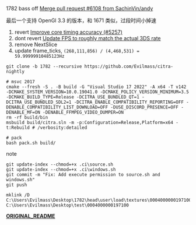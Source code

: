 1782 bass off [Merge pull request #6108 from SachinVin/andy](d38098051d74d19b4b198fcaef7465cedb984fd4)

最后一个支持 OpenGl 3.3 的版本，和 1671 类似，过段时间小掉速

1. revert [Improve core timing accuracy (#5257)](57aa18f52ea35ca74cd1a6c406a4abf04049b44e)
2. dont revert [Update FPS to roughly match the actual 3DS rate](16913feb4441ffba1a57347953a8a6aa0103e5c5)
3. remove NextSlice
4. update frame_ticks, `(268,111,856) / (4,468,531) = 59.99999910485123Hz`

```shell
git clone -b 1782 --recursive https://github.com/Evilmass/citra-nightly

# msvc 2017
cmake --fresh -S . -B build -G "Visual Studio 17 2022" -A x64 -T v142 -DCMAKE_SYSTEM_VERSION=10.0.19041.0 -DCMAKE_POLICY_VERSION_MINIMUM=3.5 -DCMAKE_BUILD_TYPE=Release -DCITRA_USE_BUNDLED_QT=1 -DCITRA_USE_BUNDLED_SDL2=1 -DCITRA_ENABLE_COMPATIBILITY_REPORTING=OFF -DENABLE_COMPATIBILITY_LIST_DOWNLOAD=OFF -DUSE_DISCORD_PRESENCE=OFF -DENABLE_MF=ON -DENABLE_FFMPEG_VIDEO_DUMPER=ON
rm -rf build/bin
msbuild build/citra.sln -m -p:Configuration=Release,Platform=x64 -t:Rebuild # /verbosity:detailed

# pack
bash pack.sh build/
```

note
```shell
git update-index --chmod=+x .ci\source.sh
git update-index --chmod=+x .ci\windows.sh
git commit -m "Fix: Add execute permission to source.sh and windows.sh"
git push

mklink /D C:\Users\Evilmass\Desktop\1782\head\user\load\textures\0004000000197100 C:\Users\Evilmass\Desktop\test\0004000000197100
```

**[ORIGINAL_README](./ORIGINAL_README.md)**

